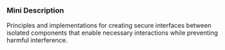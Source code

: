 ### Mini Description

Principles and implementations for creating secure interfaces between isolated components that enable necessary interactions while preventing harmful interference.
